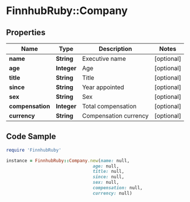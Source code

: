 # FinnhubRuby::Company

## Properties

Name | Type | Description | Notes
------------ | ------------- | ------------- | -------------
**name** | **String** | Executive name | [optional] 
**age** | **Integer** | Age | [optional] 
**title** | **String** | Title | [optional] 
**since** | **String** | Year appointed | [optional] 
**sex** | **String** | Sex | [optional] 
**compensation** | **Integer** | Total compensation | [optional] 
**currency** | **String** | Compensation currency | [optional] 

## Code Sample

```ruby
require 'FinnhubRuby'

instance = FinnhubRuby::Company.new(name: null,
                                 age: null,
                                 title: null,
                                 since: null,
                                 sex: null,
                                 compensation: null,
                                 currency: null)
```


